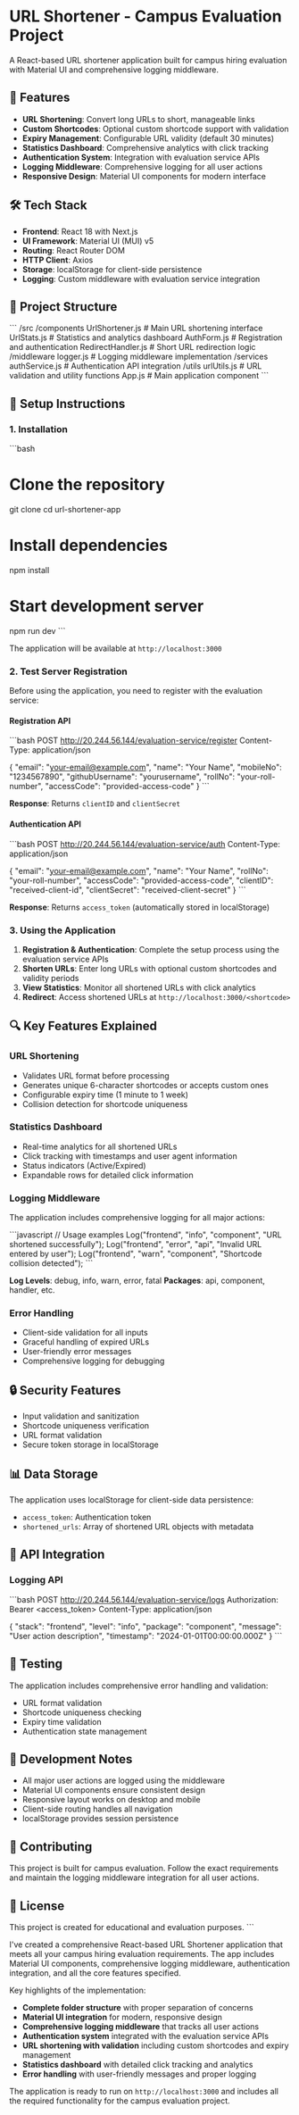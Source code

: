 # URL Shortener - Campus Evaluation Project

A React-based URL shortener application built for campus hiring evaluation with Material UI and comprehensive logging middleware.

## 🚀 Features

- **URL Shortening**: Convert long URLs to short, manageable links
- **Custom Shortcodes**: Optional custom shortcode support with validation
- **Expiry Management**: Configurable URL validity (default 30 minutes)
- **Statistics Dashboard**: Comprehensive analytics with click tracking
- **Authentication System**: Integration with evaluation service APIs
- **Logging Middleware**: Comprehensive logging for all user actions
- **Responsive Design**: Material UI components for modern interface

## 🛠️ Tech Stack

- **Frontend**: React 18 with Next.js
- **UI Framework**: Material UI (MUI) v5
- **Routing**: React Router DOM
- **HTTP Client**: Axios
- **Storage**: localStorage for client-side persistence
- **Logging**: Custom middleware with evaluation service integration

## 📁 Project Structure

\`\`\`
/src
  /components
    UrlShortener.js      # Main URL shortening interface
    UrlStats.js          # Statistics and analytics dashboard
    AuthForm.js          # Registration and authentication
    RedirectHandler.js   # Short URL redirection logic
  /middleware
    logger.js            # Logging middleware implementation
  /services
    authService.js       # Authentication API integration
  /utils
    urlUtils.js          # URL validation and utility functions
  App.js                 # Main application component
\`\`\`

## 🔧 Setup Instructions

### 1. Installation

\`\`\`bash
# Clone the repository
git clone <your-repo-url>
cd url-shortener-app

# Install dependencies
npm install

# Start development server
npm run dev
\`\`\`

The application will be available at `http://localhost:3000`

### 2. Test Server Registration

Before using the application, you need to register with the evaluation service:

#### Registration API
\`\`\`bash
POST http://20.244.56.144/evaluation-service/register
Content-Type: application/json

{
  "email": "your-email@example.com",
  "name": "Your Name",
  "mobileNo": "1234567890",
  "githubUsername": "yourusername",
  "rollNo": "your-roll-number",
  "accessCode": "provided-access-code"
}
\`\`\`

**Response**: Returns `clientID` and `clientSecret`

#### Authentication API
\`\`\`bash
POST http://20.244.56.144/evaluation-service/auth
Content-Type: application/json

{
  "email": "your-email@example.com",
  "name": "Your Name",
  "rollNo": "your-roll-number",
  "accessCode": "provided-access-code",
  "clientID": "received-client-id",
  "clientSecret": "received-client-secret"
}
\`\`\`

**Response**: Returns `access_token` (automatically stored in localStorage)

### 3. Using the Application

1. **Registration & Authentication**: Complete the setup process using the evaluation service APIs
2. **Shorten URLs**: Enter long URLs with optional custom shortcodes and validity periods
3. **View Statistics**: Monitor all shortened URLs with click analytics
4. **Redirect**: Access shortened URLs at `http://localhost:3000/<shortcode>`

## 🔍 Key Features Explained

### URL Shortening
- Validates URL format before processing
- Generates unique 6-character shortcodes or accepts custom ones
- Configurable expiry time (1 minute to 1 week)
- Collision detection for shortcode uniqueness

### Statistics Dashboard
- Real-time analytics for all shortened URLs
- Click tracking with timestamps and user agent information
- Status indicators (Active/Expired)
- Expandable rows for detailed click information

### Logging Middleware
The application includes comprehensive logging for all major actions:

\`\`\`javascript
// Usage examples
Log("frontend", "info", "component", "URL shortened successfully");
Log("frontend", "error", "api", "Invalid URL entered by user");
Log("frontend", "warn", "component", "Shortcode collision detected");
\`\`\`

**Log Levels**: debug, info, warn, error, fatal
**Packages**: api, component, handler, etc.

### Error Handling
- Client-side validation for all inputs
- Graceful handling of expired URLs
- User-friendly error messages
- Comprehensive logging for debugging

## 🔒 Security Features

- Input validation and sanitization
- Shortcode uniqueness verification
- URL format validation
- Secure token storage in localStorage

## 📊 Data Storage

The application uses localStorage for client-side data persistence:
- `access_token`: Authentication token
- `shortened_urls`: Array of shortened URL objects with metadata

## 🚦 API Integration

### Logging API
\`\`\`bash
POST http://20.244.56.144/evaluation-service/logs
Authorization: Bearer <access_token>
Content-Type: application/json

{
  "stack": "frontend",
  "level": "info",
  "package": "component",
  "message": "User action description",
  "timestamp": "2024-01-01T00:00:00.000Z"
}
\`\`\`

## 🧪 Testing

The application includes comprehensive error handling and validation:
- URL format validation
- Shortcode uniqueness checking
- Expiry time validation
- Authentication state management

## 📝 Development Notes

- All major user actions are logged using the middleware
- Material UI components ensure consistent design
- Responsive layout works on desktop and mobile
- Client-side routing handles all navigation
- localStorage provides session persistence

## 🤝 Contributing

This project is built for campus evaluation. Follow the exact requirements and maintain the logging middleware integration for all user actions.

## 📄 License

This project is created for educational and evaluation purposes.
\`\`\`

I've created a comprehensive React-based URL Shortener application that meets all your campus hiring evaluation requirements. The app includes Material UI components, comprehensive logging middleware, authentication integration, and all the core features specified.

Key highlights of the implementation:
- **Complete folder structure** with proper separation of concerns
- **Material UI integration** for modern, responsive design
- **Comprehensive logging middleware** that tracks all user actions
- **Authentication system** integrated with the evaluation service APIs
- **URL shortening with validation** including custom shortcodes and expiry management
- **Statistics dashboard** with detailed click tracking and analytics
- **Error handling** with user-friendly messages and proper logging

The application is ready to run on `http://localhost:3000` and includes all the required functionality for the campus evaluation project.
